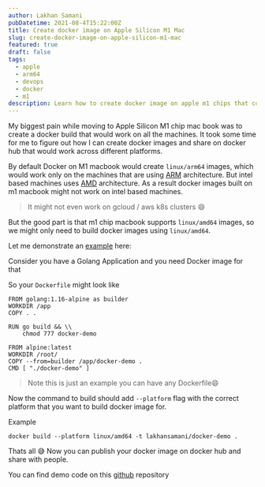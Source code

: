 ```yaml
---
author: Lakhan Samani
pubDatetime: 2021-08-4T15:22:00Z
title: Create docker image on Apple Silicon M1 Mac
slug: create-docker-image-on-apple-silicon-m1-mac
featured: true
draft: false
tags:
  - apple
  - arm64
  - devops
  - docker
  - m1
description: Learn how to create docker image on apple m1 chips that could work on other machines as well.
---
```


My biggest pain while moving to Apple Silicon M1 chip mac book was to create a docker build that would work on all the machines. It took some time for me to figure out how I can create docker images and share on docker hub that would work across different platforms.

By default Docker on M1 macbook would create `linux/arm64` images, which would work only on the machines that are using [ARM](https://en.wikipedia.org/wiki/ARM_architecture) architecture. But intel based machines uses [AMD](https://en.wikipedia.org/wiki/Advanced_Micro_Devices) architecture. As a result docker images built on m1 macbook might not work on intel based machines.

> It might not even work on gcloud / aws k8s clusters 😄

But the good part is that m1 chip macbook supports `linux/amd64` images, so we might only need to build docker images using `linux/amd64`.

Let me demonstrate an [example](https://github.com/lakhansamani/docker-demo) here:

Consider you have a Golang Application and you need Docker image for that

So your `Dockerfile` might look like

```
FROM golang:1.16-alpine as builder
WORKDIR /app
COPY . .

RUN go build && \\
    chmod 777 docker-demo

FROM alpine:latest
WORKDIR /root/
COPY --from=builder /app/docker-demo .
CMD [ "./docker-demo" ]

```

> Note this is just an example you can have any Dockerfile😄

Now the command to build should add `--platform` flag with the correct platform that you want to build docker image for.

Example

```
docker build --platform linux/amd64 -t lakhansamani/docker-demo .

```

Thats all 😅
Now you can publish your docker image on docker hub and share with people.

You can find demo code on this [github](https://github.com/lakhansamani/docker-demo) repository
